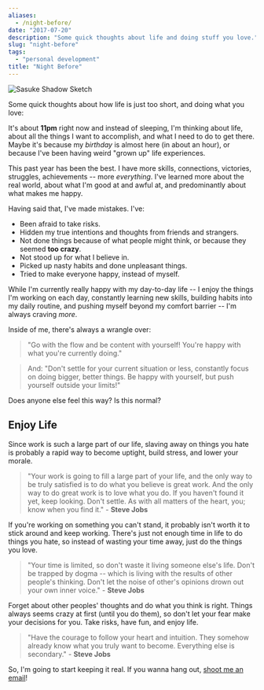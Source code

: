 ```yaml
---
aliases:
  - /night-before/
date: "2017-07-20"
description: "Some quick thoughts about life and doing stuff you love."
slug: "night-before"
tags:
  - "personal development"
title: "Night Before"
---
```



![Sasuke Shadow Sketch][]


Some quick thoughts about how life is just too short, and doing what you love:

It's about **11pm** right now and instead of sleeping, I'm thinking about life, about all the things I want to accomplish, and what I need to do to get there. Maybe it's because my *birthday* is almost here (in about an hour), or because I've been having weird "grown up" life experiences.

This past year has been the best. I have more skills, connections, victories, struggles, achievements -- more *everything*. I've learned more about the real world, about what I'm good at and awful at, and predominantly about what makes me happy.

Having said that, I've made mistakes. I've:

- Been afraid to take risks.
- Hidden my true intentions and thoughts from friends and strangers.
- Not done things because of what people might think, or because they seemed **too crazy**.
- Not stood up for what I believe in.
- Picked up nasty habits and done unpleasant things.
- Tried to make everyone happy, instead of myself.

While I'm currently really happy with my day-to-day life -- I enjoy the things
I'm working on each day, constantly learning new skills, building habits into my daily routine, and pushing myself beyond my comfort barrier -- I'm always craving *more*.

Inside of me, there's always a wrangle over:

> "Go with the flow and be content with yourself! You're happy with what you're currently doing."

> And: "Don't settle for your current situation or less, constantly focus on doing bigger, better things. Be happy with yourself, but push yourself outside your limits!"

Does anyone else feel this way? Is this normal?


## Enjoy Life

Since work is such a large part of our life, slaving away on things you hate is
probably a rapid way to become uptight, build stress, and lower your morale.

> "Your work is going to fill a large part of your life, and the only way to be truly satisfied is to do what you believe is great work. And the only way to do great work is to love what you do. If you haven't found it yet, keep looking. Don't settle. As with all matters of the heart, you; know when you find it." - **Steve Jobs**

If you're working on something you can't stand, it probably isn't worth it to stick around and keep working. There's just not enough time in life to do things you hate, so instead of wasting your time away, just do the things you love.

> "Your time is limited, so don't waste it living someone else's life. Don't be trapped by dogma -- which is living with the results of other people's thinking. Don't let the noise of other's opinions drown out your own inner voice." - **Steve Jobs**

Forget about other peoples' thoughts and do what you think is right. Things always seems crazy at first (until you do them), so don't let your fear make your decisions for you. Take risks, have fun, and enjoy life.

> "Have the courage to follow your heart and intuition. They somehow already know what you truly want to become. Everything else is secondary." - **Steve Jobs**

So, I'm going to start keeping it real. If you wanna hang out, [shoot me an email][]!

  [Sasuke Shadow Sketch]: /static/images/2017/sasuke-shadow-sketch.jpg "Sasuke Shadow Sketch"
  [shoot me an email]: mailto:r@akinjide.me "Akinjide Bankole' Email"
